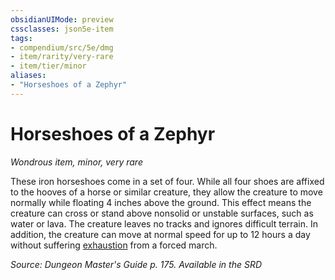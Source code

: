 ```yaml
---
obsidianUIMode: preview
cssclasses: json5e-item
tags:
- compendium/src/5e/dmg
- item/rarity/very-rare
- item/tier/minor
aliases: 
- "Horseshoes of a Zephyr"
---
```

# Horseshoes of a Zephyr
*Wondrous item, minor, very rare*  


These iron horseshoes come in a set of four. While all four shoes are affixed to the hooves of a horse or similar creature, they allow the creature to move normally while floating 4 inches above the ground. This effect means the creature can cross or stand above nonsolid or unstable surfaces, such as water or lava. The creature leaves no tracks and ignores difficult terrain. In addition, the creature can move at normal speed for up to 12 hours a day without suffering [exhaustion](2-Mechanics/CLI/rules/conditions.md#Exhaustion) from a forced march.

*Source: Dungeon Master's Guide p. 175. Available in the <span title='Systems Reference Document (5.1)'>SRD</span>*